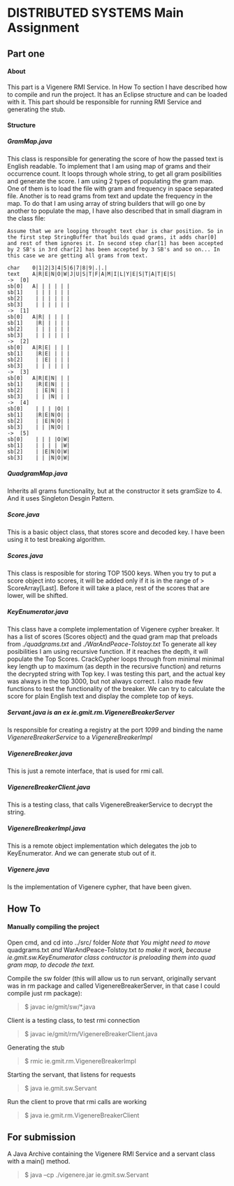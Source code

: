 # DISTRIBUTED SYSTEMS Main Assignment

## Part one
#### About
This part is a Vigenere RMI Service. In How To section I have described how to compile and run the project. It has an Eclipse structure and can be loaded with it.
This part should be responsible for running RMI Service and generating the stub.

#### Structure
##### GramMap.java
This class is responsible for generating the score of how the passed text is English readable. To implement that I am using map of grams and their occurrence count. It loops through whole string, to get all gram posibilities and generate the score.
I am using 2 types of populating the gram map. One of them is to load the file with gram and frequency in space separated file. Another is to read grams from text and update the frequency in the map. To do that I am using array of string builders that will go one by another to populate the map, I have also described that in small diagram in the class file:
```
Assume that we are looping throught text char is char position. So in the first step StringBuffer that builds quad grams, it adds char[0] and rest of them ignores it. In second step char[1] has been accepted by 2 SB's in 3rd char[2] has been accepted by 3 SB's and so on... In this case we are getting all grams from text.

char	0|1|2|3|4|5|6|7|8|9|.|.|
text	A|R|E|N|O|W|J|U|S|T|F|A|M|I|L|Y|E|S|T|A|T|E|S|
-> 	[0]
sb[0]	A| | | | | |
sb[1]	 | | | | | |
sb[2]	 | | | | | |
sb[3]	 | | | | | |
-> 	[1]
sb[0]	A|R| | | | |
sb[1]	 |R| | | | |
sb[2]	 | | | | | |
sb[3]	 | | | | | |
->	[2]
sb[0]	A|R|E| | | |
sb[1]	 |R|E| | | |
sb[2]	 | |E| | | |
sb[3]	 | | | | | |
->	[3]
sb[0]	A|R|E|N| | |
sb[1]	 |R|E|N| | |
sb[2]	 | |E|N| | |
sb[3]	 | | |N| | |
->	[4]
sb[0]	 | | | |O| |
sb[1]	 |R|E|N|O| |
sb[2]	 | |E|N|O| |
sb[3]	 | | |N|O| |
->	[5]
sb[0]	 | | | |O|W|
sb[1]	 | | | | |W|
sb[2]	 | |E|N|O|W|
sb[3]	 | | |N|O|W|
```

##### QuadgramMap.java
Inherits all grams functionality, but at the constructor it sets gramSize to 4. And it uses Singleton Desgin Pattern.

##### Score.java
This is a basic object class, that stores score and decoded key. I have been using it to test breaking algorithm.

##### Scores.java
This class is resposible for storing TOP 1500 keys. When you try to put a score object into scores, it will be added only if it is in the range of > ScoreArray[Last]. Before it will take a place, rest of the scores that are lower, will be shifted.

##### KeyEnumerator.java
This class have a complete implementation of Vigenere cypher breaker. It has a list of scores (Scores object) and the quad gram map that preloads from *./quadgrams.txt* and *./WarAndPeace-Tolstoy.txt*
To generate all key posibilities I am using recursive function. If it reaches the depth, it will populate the Top Scores.
CrackCypher loops through from minimal minimal key length up to maximum (as depth in the recursive function) and returns the decrypted string with Top key. I was testing this part, and the actual key was always in the top 3000, but not always correct.
I also made few functions to test the functionality of the breaker. We can try to calculate the score for plain English text and display the complete top of keys.

##### Servant.java is an ex ie.gmit.rm.VigenereBreakerServer
Is responsible for creating a registry at the port *1099* and binding the name *VigenereBreakerService* to a *VigenereBreakerImpl*

##### VigenereBreaker.java
This is just a remote interface, that is used for rmi call.

##### VigenereBreakerClient.java
This is a testing class, that calls VigenereBreakerService to decrypt the string.

##### VigenereBreakerImpl.java
This is a remote object implementation which delegates the job to KeyEnumerator. And we can generate stub out of it.

##### Vigenere.java
Is the implementation of Vigenere cypher, that have been given.

## How To
#### Manually compiling the project
Open cmd, and cd into ../src/ folder
*Note that You might need to move* quadgrams.txt *and* WarAndPeace-Tolstoy.txt *to make it work, because ie.gmit.sw.KeyEnumerator class contructor is preloading them into quad gram map, to decode the text.*

Compile the sw folder (this will allow us to run servant, originally servant was in rm package and called VigenereBreakerServer, in that case I could compile just rm package):
> $ javac ie/gmit/sw/*.java

Client is a testing class, to test rmi connection
> $ javac ie/gmit/rm/VigenereBreakerClient.java

Generating the stub
> $ rmic ie.gmit.rm.VigenereBreakerImpl

Starting the servant, that listens for requests
> $ java ie.gmit.sw.Servant

Run the client to prove that rmi calls are working
> $ java ie.gmit.rm.VigenereBreakerClient

## For submission
A Java Archive containing the Vigenere RMI Service and a servant class with a main() method.
> $ java –cp ./vigenere.jar ie.gmit.sw.Servant